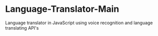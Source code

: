 # Language-Translator-Main
 Language translator in JavaScript using voice recognition and language translating API's
